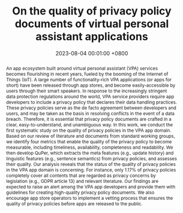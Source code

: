 ---
title:          "On the quality of privacy policy documents of virtual personal assistant applications"
date:           2023-08-04 00:01:00 +0800
selected:       false
pub:            "<strong><em>PETS'24:The 24th Privacy Enhancing Technologies Symposium</em></strong>"
pub_date:       "2024"
abstract: >-
  An app ecosystem built around virtual personal assistant (VPA) services becomes flourishing in recent years, fueled by the booming of the Internet of Things (IoT). A large number of functionality-rich VPA applications (or apps for short) have been released through app stores, and become easily-accessible by users through their smart speakers. In response to the increasingly stringent data protection regulations around the world, VPA service providers require app developers to include a privacy policy that declares their data handling practices. These privacy policies serve as the de facto agreement between developers and users, and may be taken as the basis in resolving conflicts in the event of a data breach. Therefore, it is essential that privacy policy documents are crafted in a clear, easy-to-understand, and unambiguous way. In this work, we conduct the first systematic study on the quality of privacy policies in the VPA app domain. Based on our review of literature and documents from standard working groups, we identify four metrics that enable the quality of the privacy policy to become measurable, including timeliness, availability, completeness and readability. We then develop QuPer, which extracts the meta features (e.g., update history) and linguistic features (e.g., sentence semantics) from privacy policies, and assesses their quality. Our analysis reveals that the status of the quality of privacy policies in the VPA app domain is concerning. For instance, only 1.17% of privacy policies completely cover all contents that are regarded as privacy concerns by legislation (e.g., GDPR article 13) and relevant literature. Our findings are expected to raise an alert among the VPA app developers and provide them with guidelines for creating high-quality privacy policy documents. We also encourage app store operators to implement a vetting process that ensures the quality of privacy policies before apps are released to the public.
cover:          /assets/images/covers/pets'24.jpg
authors:
- <strong>Chuan Yan</strong>
- Fuman Xie
- Mark Huasong Meng
- Yanjun Zhang
- Guangdong Bai
links:
  Paper: https://petsymposium.org/popets/2024/popets-2024-0028.pdf
---